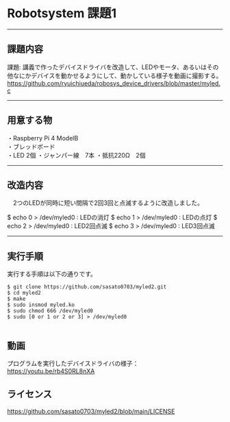 # Robotsystem 課題1
---

## 課題内容 
  
 課題: 講義で作ったデバイスドライバを改造して、LEDやモータ、あるいはその他なにかデバイスを動かせるようにして、動かしている様子を動画に撮影する。
 https://github.com/ryuichiueda/robosys_device_drivers/blob/master/myled.c
  
---
  
## 用意する物
  
・Raspberry Pi 4 ModelB  
・ブレッドボード  
・LED 2個
・ジャンパー線　7本
・抵抗220Ω　2個

  
---
  
## 改造内容
  
　2つのLEDが同時に短い間隔で2回3回と点滅するように改造しました。
 
  $ echo 0 > /dev/myled0 : LEDの消灯
  $ echo 1 > /dev/myled0 : LEDの点灯
  $ echo 2 > /dev/myled0 : LED2回点滅
  $ echo 3 > /dev/myled0 : LED3回点滅
  
---
  
## 実行手順
  
実行する手順は以下の通りです。  
```
$ git clone https://github.com/sasato0703/myled2.git 
$ cd myled2
$ make  
$ sudo insmod myled.ko 
$ sudo chmod 666 /dev/myled0
$ sudo [0 or 1 or 2 or 3] > /dev/myled0


```

## 動画
  プログラムを実行したデバイスドライバの様子：https://youtu.be/rb4S0RL8nXA
  


## ライセンス
https://github.com/sasato0703/myled2/blob/main/LICENSE
